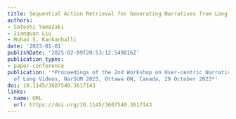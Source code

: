 ```yaml
---
title: Sequential Action Retrieval for Generating Narratives from Long Videos
authors:
- Satoshi Yamazaki
- Jianquan Liu
- Mohan S. Kankanhalli
date: '2023-01-01'
publishDate: '2025-02-09T20:53:12.549816Z'
publication_types:
- paper-conference
publication: '*Proceedings of the 2nd Workshop on User-centric Narrative Summarization
  of Long Videos, NarSUM 2023, Ottawa ON, Canada, 29 October 2023*'
doi: 10.1145/3607540.3617143
links:
- name: URL
  url: https://doi.org/10.1145/3607540.3617143
---
```

